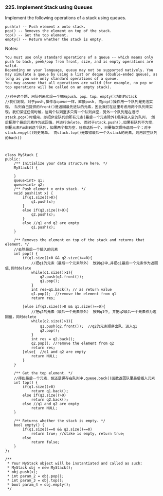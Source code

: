 ### 225. Implement Stack using Queues

Implement the following operations of a stack using queues.

    push(x) -- Push element x onto stack.
    pop() -- Removes the element on top of the stack.
    top() -- Get the top element.
    empty() -- Return whether the stack is empty.

Notes:

    You must use only standard operations of a queue -- which means only push to back, peek/pop from front, size, and is empty operations are valid.
    Depending on your language, queue may not be supported natively. You may simulate a queue by using a list or deque (double-ended queue), as long as you use only standard operations of a queue.
    You may assume that all operations are valid (for example, no pop or top operations will be called on an empty stack).
```
//对于这个题，用队列来实现一个拥有push、pop、top、empty()功能的stack
//我们发现，对于push,操作与queue一样，直接push, 而pop()操作用一个队列是无法实现， 队列自己提供的front()是返回最先进队的元素，因此我们在这里考虑用两个队列来实现，我们保证任何时候，这两个队列至多只有一个队列非空，另外一个队列是在进行stack.pop()时后用，即把非空队列的所有元素(最后一个元素除外)顺序进入空的队列， 然后把那个最后元素作为返回值，并进行delete. 而对于stack.push(),如果有队列不为空，则把元素Push到这个队列，如果两个都为空，任意选折一个，只要每次保持选同一个；对于stack.empyt()则更简单。 而stack.top()是取得最后一个入stack的元素，则用非空队列的back()



class MyStack {
public:
    /** Initialize your data structure here. */
    MyStack() {
      
    }
    queue<int> q1;
    queue<int> q2;
    /** Push element x onto stack. */
    void push(int x) {
        if(q1.size()>0){
            q1.push(x);
        }
        else if(q2.size()>0){
            q2.push(x);
        }
        else //q1 and q2 are empty
            q1.push(x);
    }
    
    /** Removes the element on top of the stack and returns that element. */
    //去除最后一个插入的元素
    int pop() {
        if(q1.size()>0 && q2.size()==0){
            //把q1的元素（最后一个元素除外） 放到q2中,并把q1最后一个元素作为返回值,同时delete
            while(q1.size()>1){
                q2.push(q1.front());
                q1.pop();
            }
            int res=q1.back(); // as return value
            q1.pop();  //remove the element from q1
            return res;
            
        }else if(q2.size()>0 && q1.size()==0){
            //把q2的元素（最后一个元素除外） 放到q1中, 并把q2最后一个元素作为返回值，同时delete
            while(q2.size()>1){
                q1.push(q2.front());  //q2的元素顺序出队，进入q1
                q2.pop();
            }
            int res = q2.back();
            q2.pop(); //remove the element from q2
            return res;
        }else{  //q1 and q2 are empty
            return NULL;
        }
    }
    
    /** Get the top element. */
    //得到最后一个元素，但还是保存在队列中,queue.back()函数返回队里最后插入元素
    int top() {
        if(q1.size()>0)
            return q1.back();
        else if(q2.size()>0)
            return q2.back();
        else //q1 and q2 are empty
            return NULL;
    }
    
    /** Returns whether the stack is empty. */
    bool empty() {
        if(q1.size()==0 && q2.size()==0)
            return true; //stake is empty, return true;
        else
            return false;
    }
};

/**
 * Your MyStack object will be instantiated and called as such:
 * MyStack obj = new MyStack();
 * obj.push(x);
 * int param_2 = obj.pop();
 * int param_3 = obj.top();
 * bool param_4 = obj.empty();
 */
 ```
